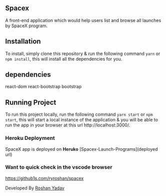 ## Spacex
A front-end application which would help users list and browse all launches by SpaceX program.

## Installation
To install, simply clone this repository & run the following command  `yarn` or `npm install`, this will install all the dependencies for you.

## dependencies
react-dom
react-bootstrap
bootstrap


## Running Project
To run this project locally, run the following command  `yarn start` or `npm start`, this will start a local instance of the application & you will be able to run the app in your browser at this url http://localhost:3000/.

### Heroku Deployment

SpaceX app is deployed on **Heruko** [Spacex-Launch-Programs](deployed url)


### Want to quick check in the vscode browser

https://github1s.com/ryroshan/spacex




Developed By [ Roshan Yadav ](https://github.com/ryroshan)
